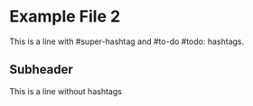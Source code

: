 # Example File 2

This is a line with #super-hashtag and #to-do #todo: hashtags.

## Subheader

This is a line without hashtags